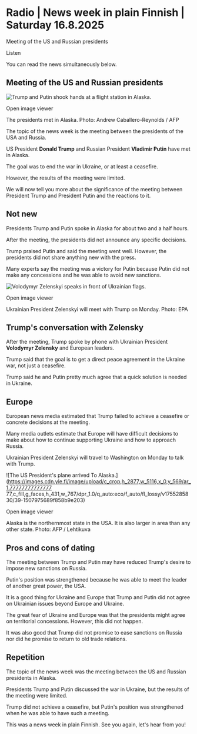 # Radio | News week in plain Finnish | Saturday 16.8.2025

Meeting of the US and Russian presidents

Listen

You can read the news simultaneously below.

## Meeting of the US and Russian presidents

![Trump and Putin shook hands at a flight station in Alaska.](https://images.cdn.yle.fi/image/upload/c_crop,h_2880,w_5120,x_0,y_0/ar_1.777777777777777,c_fill,g_faces,h_431,w_767/dpr_1.0/q_auto:eco/f_auto/fl_lossy/v1755314891/39-1507983689f8d684c676)

Open image viewer

The presidents met in Alaska. Photo: Andrew Caballero-Reynolds / AFP

The topic of the news week is the meeting between the presidents of the USA and Russia.

US President **Donald Trump** and Russian President **Vladimir Putin** have met in Alaska.

The goal was to end the war in Ukraine, or at least a ceasefire.

However, the results of the meeting were limited.

We will now tell you more about the significance of the meeting between President Trump and President Putin and the reactions to it.

## Not new

Presidents Trump and Putin spoke in Alaska for about two and a half hours.

After the meeting, the presidents did not announce any specific decisions.

Trump praised Putin and said the meeting went well. However, the presidents did not share anything new with the press.

Many experts say the meeting was a victory for Putin because Putin did not make any concessions and he was able to avoid new sanctions.

![Volodymyr Zelenskyi speaks in front of Ukrainian flags.](https://images.cdn.yle.fi/image/upload/c_crop,h_1755,w_3121,x_0,y_147/ar_1.777777777777777,c_fill,g_faces,h_431,w_767/dpr_1.0/q_auto:eco/f_auto/fl_lossy/v1747146742/39-1464581682357a28a3e2)

Open image viewer

Ukrainian President Zelenskyi will meet with Trump on Monday. Photo: EPA

## Trump's conversation with Zelensky

After the meeting, Trump spoke by phone with Ukrainian President **Volodymyr Zelensky** and European leaders.

Trump said that the goal is to get a direct peace agreement in the Ukraine war, not just a ceasefire.

Trump said he and Putin pretty much agree that a quick solution is needed in Ukraine.

## Europe

European news media estimated that Trump failed to achieve a ceasefire or concrete decisions at the meeting.

Many media outlets estimate that Europe will have difficult decisions to make about how to continue supporting Ukraine and how to approach Russia.

Ukrainian President Zelenskyi will travel to Washington on Monday to talk with Trump.

![The US President's plane arrived To Alaska.](https://images.cdn.yle.fi/image/upload/c_crop,h_2877,w_5116,x_0,y_569/ar_1.77777777777777 77,c_fill,g_faces,h_431,w_767/dpr_1.0/q_auto:eco/f_auto/fl_lossy/v1755285830/39-1507975689f858b9e203)

Open image viewer

Alaska is the northernmost state in the USA. It is also larger in area than any other state. Photo: AFP / Lehtikuva

## Pros and cons of dating

The meeting between Trump and Putin may have reduced Trump's desire to impose new sanctions on Russia.

Putin's position was strengthened because he was able to meet the leader of another great power, the USA.

It is a good thing for Ukraine and Europe that Trump and Putin did not agree on Ukrainian issues beyond Europe and Ukraine.

The great fear of Ukraine and Europe was that the presidents might agree on territorial concessions. However, this did not happen.

It was also good that Trump did not promise to ease sanctions on Russia nor did he promise to return to old trade relations.

## Repetition

The topic of the news week was the meeting between the US and Russian presidents in Alaska.

Presidents Trump and Putin discussed the war in Ukraine, but the results of the meeting were limited.

Trump did not achieve a ceasefire, but Putin's position was strengthened when he was able to have such a meeting.

This was a news week in plain Finnish. See you again, let's hear from you!
